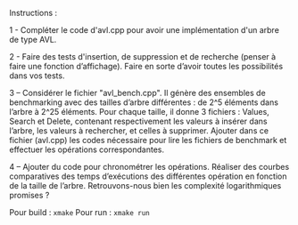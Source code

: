 
Instructions :

1 - Compléter le code d'avl.cpp pour avoir une implémentation
d'un arbre de type AVL. 

2 - Faire des tests d'insertion, de suppression et de recherche (penser à faire une fonction d’affichage). 
Faire en sorte d’avoir toutes les possibilités dans vos tests.

3 – Considérer le fichier "avl_bench.cpp". Il génère des ensembles de benchmarking avec des tailles d’arbre différentes : 
de 2^5 éléments dans l’arbre à 2^25 éléments. Pour chaque taille, il donne 3 fichiers :
Values, Search et Delete, contenant respectivement les valeurs à insérer dans l’arbre, 
les valeurs à rechercher, et celles à supprimer. Ajouter dans ce fichier (avl.cpp) les codes nécessaire pour lire 
les fichiers de benchmark et effectuer les opérations correspondantes.

4 – Ajouter du code pour chronométrer les opérations. Réaliser des courbes comparatives 
des temps d’exécutions des différentes opération en fonction de la taille de l’arbre. 
Retrouvons-nous bien les complexité logarithmiques promises ?


Pour build : `xmake`
Pour run : `xmake run`
